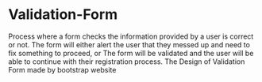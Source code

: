 # Validation-Form
Process where a form checks the information provided by a user is correct or not. The form will either alert the user that they messed up and need to fix something to proceed, or The form will be validated and the user will be able to continue with their registration process. The Design of Validation Form made by bootstrap website
